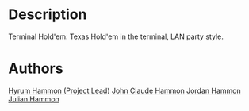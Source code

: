 # Description

Terminal Hold'em: Texas Hold'em in the terminal, LAN party style.

# Authors

[Hyrum Hammon (Project Lead)](https://github.com/hhammon)
[John Claude Hammon](https://github.com/johnchammon)
[Jordan Hammon](https://github.com/hammonjordan)
[Julian Hammon](https://github.com/julianhammon)
